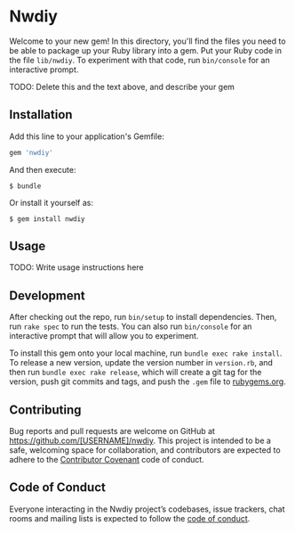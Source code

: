 # Nwdiy

Welcome to your new gem! In this directory, you'll find the files you need to be able to package up your Ruby library into a gem. Put your Ruby code in the file `lib/nwdiy`. To experiment with that code, run `bin/console` for an interactive prompt.

TODO: Delete this and the text above, and describe your gem

## Installation

Add this line to your application's Gemfile:

```ruby
gem 'nwdiy'
```

And then execute:

    $ bundle

Or install it yourself as:

    $ gem install nwdiy

## Usage

TODO: Write usage instructions here

## Development

After checking out the repo, run `bin/setup` to install dependencies. Then, run `rake spec` to run the tests. You can also run `bin/console` for an interactive prompt that will allow you to experiment.

To install this gem onto your local machine, run `bundle exec rake install`. To release a new version, update the version number in `version.rb`, and then run `bundle exec rake release`, which will create a git tag for the version, push git commits and tags, and push the `.gem` file to [rubygems.org](https://rubygems.org).

## Contributing

Bug reports and pull requests are welcome on GitHub at https://github.com/[USERNAME]/nwdiy. This project is intended to be a safe, welcoming space for collaboration, and contributors are expected to adhere to the [Contributor Covenant](http://contributor-covenant.org) code of conduct.

## Code of Conduct

Everyone interacting in the Nwdiy project’s codebases, issue trackers, chat rooms and mailing lists is expected to follow the [code of conduct](https://github.com/[USERNAME]/nwdiy/blob/master/CODE_OF_CONDUCT.md).

